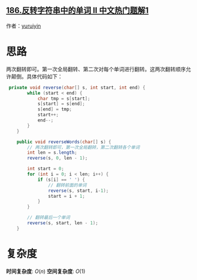 ## [186.反转字符串中的单词 II 中文热门题解1](https://leetcode.cn/problems/reverse-words-in-a-string-ii/solutions/100000/java-liang-ci-fan-zhuan-by-npe_tle)

作者：[yuruiyin](https://leetcode.cn/u/yuruiyin)

# 思路
两次翻转即可。第一次全局翻转、第二次对每个单词进行翻转。这两次翻转顺序允许颠倒。具体代码如下：
```java
 private void reverse(char[] s, int start, int end) {
        while (start < end) {
            char tmp = s[start];
            s[start] = s[end];
            s[end] = tmp;
            start++;
            end--;
        }
    }

    public void reverseWords(char[] s) {
        // 两次翻转即可，第一次全局翻转，第二次翻转各个单词
        int len = s.length;
        reverse(s, 0, len - 1);

        int start = 0;
        for (int i = 0; i < len; i++) {
            if (s[i] == ' ') {
                // 翻转前面的单词
                reverse(s, start, i-1);
                start = i + 1;
            }
        }

        // 翻转最后一个单词
        reverse(s, start, len - 1);
    }

```

# 复杂度
**时间复杂度**: $O(n)$
**空间复杂度**: $O(1)$
